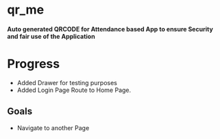 # qr_me

#### Auto generated QRCODE for Attendance based App to ensure Security and fair use of the Application

# Progress
- Added Drawer for testing purposes
- Added Login Page Route to Home Page.
## Goals
- Navigate to another Page

